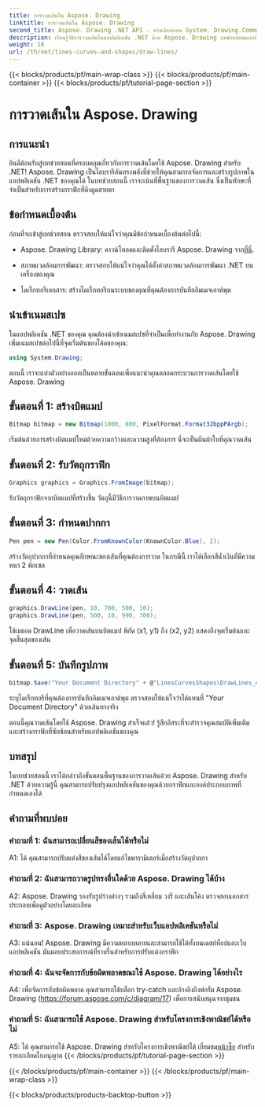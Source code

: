 ```yaml
---
title: การวาดเส้นใน Aspose. Drawing
linktitle: การวาดเส้นใน Aspose. Drawing
second_title: Aspose. Drawing .NET API - ทางเลือกแทน System. Drawing.Common
description: เรียนรู้วิธีการวาดเส้นในแอปพลิเคชัน .NET ด้วย Aspose. Drawing บทช่วยสอนแบบทีละขั้นตอนนี้จะแนะนำคุณตลอดกระบวนการเพื่อให้ได้กราฟิกที่น่าทึ่ง
weight: 16
url: /th/net/lines-curves-and-shapes/draw-lines/
---
```


{{< blocks/products/pf/main-wrap-class >}}
{{< blocks/products/pf/main-container >}}
{{< blocks/products/pf/tutorial-page-section >}}

# การวาดเส้นใน Aspose. Drawing

## การแนะนำ

ยินดีต้อนรับสู่บทช่วยสอนที่ครอบคลุมเกี่ยวกับการวาดเส้นโดยใช้ Aspose. Drawing สำหรับ .NET! Aspose. Drawing เป็นไลบรารีอันทรงพลังที่ช่วยให้คุณสามารถจัดการและสร้างรูปภาพในแอปพลิเคชัน .NET ของคุณได้ ในบทช่วยสอนนี้ เราจะเน้นที่พื้นฐานของการวาดเส้น ซึ่งเป็นทักษะที่จำเป็นสำหรับการสร้างกราฟิกที่ดึงดูดสายตา

## ข้อกำหนดเบื้องต้น

ก่อนที่จะเข้าสู่บทช่วยสอน ตรวจสอบให้แน่ใจว่าคุณมีข้อกำหนดเบื้องต้นต่อไปนี้:

-  Aspose. Drawing Library: ดาวน์โหลดและติดตั้งไลบรารี Aspose. Drawing จาก[ที่นี่](https://releases.aspose.com/drawing/net/).

- สภาพแวดล้อมการพัฒนา: ตรวจสอบให้แน่ใจว่าคุณได้ตั้งค่าสภาพแวดล้อมการพัฒนา .NET บนเครื่องของคุณ

- ไดเร็กทอรีเอกสาร: สร้างไดเร็กทอรีบนระบบของคุณที่คุณต้องการบันทึกอิมเมจเอาต์พุต

## นำเข้าเนมสเปซ

ในแอปพลิเคชัน .NET ของคุณ คุณต้องนำเข้าเนมสเปซที่จำเป็นเพื่อทำงานกับ Aspose. Drawing เพิ่มเนมสเปซต่อไปนี้ที่จุดเริ่มต้นของโค้ดของคุณ:

```csharp
using System.Drawing;
```

ตอนนี้ เราจะแบ่งตัวอย่างออกเป็นหลายขั้นตอนเพื่อแนะนำคุณตลอดกระบวนการวาดเส้นโดยใช้ Aspose. Drawing

## ขั้นตอนที่ 1: สร้างบิตแมป

```csharp
Bitmap bitmap = new Bitmap(1000, 800, PixelFormat.Format32bppPArgb);
```

เริ่มต้นด้วยการสร้างบิตแมปใหม่ด้วยความกว้างและความสูงที่ต้องการ นี่จะเป็นผืนผ้าใบที่คุณวาดเส้น

## ขั้นตอนที่ 2: รับวัตถุกราฟิก

```csharp
Graphics graphics = Graphics.FromImage(bitmap);
```

รับวัตถุกราฟิกจากบิตแมปที่สร้างขึ้น วัตถุนี้มีวิธีการวาดภาพบนบิตแมป

## ขั้นตอนที่ 3: กำหนดปากกา

```csharp
Pen pen = new Pen(Color.FromKnownColor(KnownColor.Blue), 2);
```

สร้างวัตถุปากกาที่กำหนดคุณลักษณะของเส้นที่คุณต้องการวาด ในกรณีนี้ เราได้เลือกสีน้ำเงินที่มีความหนา 2 พิกเซล

## ขั้นตอนที่ 4: วาดเส้น

```csharp
graphics.DrawLine(pen, 10, 700, 500, 10);
graphics.DrawLine(pen, 500, 10, 990, 700);
```

ใช้เมธอด DrawLine เพื่อวาดเส้นบนบิตแมป พิกัด (x1, y1) ถึง (x2, y2) แสดงถึงจุดเริ่มต้นและจุดสิ้นสุดของเส้น

## ขั้นตอนที่ 5: บันทึกรูปภาพ

```csharp
bitmap.Save("Your Document Directory" + @"LinesCurvesShapes\DrawLines_out.png");
```

ระบุไดเร็กทอรีที่คุณต้องการบันทึกอิมเมจเอาต์พุต ตรวจสอบให้แน่ใจว่าได้แทนที่ "Your Document Directory" ด้วยเส้นทางจริง

ตอนนี้คุณวาดเส้นโดยใช้ Aspose. Drawing สำเร็จแล้ว! รู้สึกอิสระที่จะสำรวจคุณสมบัติเพิ่มเติมและสร้างกราฟิกที่ซับซ้อนสำหรับแอปพลิเคชันของคุณ

## บทสรุป

ในบทช่วยสอนนี้ เราได้กล่าวถึงขั้นตอนพื้นฐานของการวาดเส้นด้วย Aspose. Drawing สำหรับ .NET ด้วยความรู้นี้ คุณสามารถปรับปรุงแอปพลิเคชันของคุณด้วยกราฟิกและองค์ประกอบภาพที่กำหนดเองได้

## คำถามที่พบบ่อย

### คำถามที่ 1: ฉันสามารถเปลี่ยนสีของเส้นได้หรือไม่

A1: ได้ คุณสามารถปรับแต่งสีของเส้นได้โดยแก้ไขพารามิเตอร์เมื่อสร้างวัตถุปากกา

### คำถามที่ 2: ฉันสามารถวาดรูปทรงอื่นใดด้วย Aspose. Drawing ได้บ้าง

A2: Aspose. Drawing รองรับรูปร่างต่างๆ รวมถึงสี่เหลี่ยม วงรี และเส้นโค้ง ตรวจสอบเอกสารประกอบเพื่อดูตัวอย่างโดยละเอียด

### คำถามที่ 3: Aspose. Drawing เหมาะสำหรับเว็บแอปพลิเคชันหรือไม่

A3: แน่นอน! Aspose. Drawing มีความหลากหลายและสามารถใช้ได้ทั้งบนเดสก์ท็อปและเว็บแอปพลิเคชัน มันมอบประสบการณ์ที่ราบรื่นสำหรับการปรับแต่งกราฟิก

### คำถามที่ 4: ฉันจะจัดการกับข้อผิดพลาดขณะใช้ Aspose. Drawing ได้อย่างไร

A4: เพื่อจัดการกับข้อผิดพลาด คุณสามารถใช้บล็อก try-catch และอ้างอิงถึงฟอรั่ม Aspose. Drawing (https://forum.aspose.com/c/diagram/17) เพื่อการสนับสนุนจากชุมชน

### คำถามที่ 5: ฉันสามารถใช้ Aspose. Drawing สำหรับโครงการเชิงพาณิชย์ได้หรือไม่

 A5: ได้ คุณสามารถใช้ Aspose. Drawing สำหรับโครงการเชิงพาณิชย์ได้ เยี่ยมชม[หน้าซื้อ](https://purchase.aspose.com/buy) สำหรับรายละเอียดใบอนุญาต
{{< /blocks/products/pf/tutorial-page-section >}}

{{< /blocks/products/pf/main-container >}}
{{< /blocks/products/pf/main-wrap-class >}}

{{< blocks/products/products-backtop-button >}}
